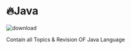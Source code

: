 # 🔥Java
![download](https://user-images.githubusercontent.com/84508006/146772867-799f4509-2e8d-4117-a66b-2edd158f91ce.png)


Contain all Topics & Revision OF Java Language
 
